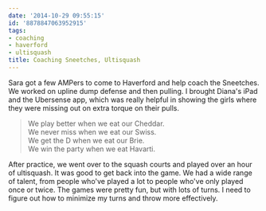 ```yaml
---
date: '2014-10-29 09:55:15'
id: '8878847063952915'
tags:
- coaching
- haverford
- ultisquash
title: Coaching Sneetches, Ultisquash
---
```


Sara got a few AMPers to come to Haverford and help coach the Sneetches. We worked on upline dump defense and then pulling. I brought Diana's iPad and the
Ubersense app, which was really helpful in showing the girls where they were missing out on extra torque on their pulls.

> We play better when we eat our Cheddar.<br>
> We never miss when we eat our Swiss.<br>
> We get the D when we eat our Brie.<br>
> We win the party when we eat Havarti.

After practice, we went over to the squash courts and played over an hour of ultisquash. It was good to get back into the game. We had a wide range of
talent, from people who've played a lot to people who've only played once or twice. The games were pretty fun, but with lots of turns. I need to figure out
how to minimize my turns and throw more effectively.
